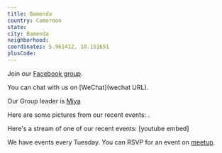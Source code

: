 ```yaml
---
title: Bamenda
country: Cameroon
state: 
city: Bamenda
neighborhood: 
coordinates: 5.961412, 10.151651
plusCode:
---
```

Join our [Facebook group](https://www.facebook.com/groups/free.code.camp.your.Bamenda).

You can chat with us on [WeChat](wechat URL).

Our Group leader is [Miya](freecodecamp.org/miya)

Here are some pictures from our recent events:
![]().

Here's a stream of one of our recent events:
[youtube embed]

We have events every Tuesday. You can RSVP for an event on [meetup](meetupurl).
